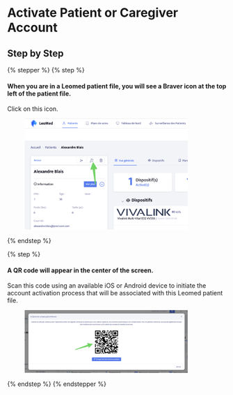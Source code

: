 # Activate Patient or Caregiver Account

## Step by Step

{% stepper %}
{% step %}
#### When you are in a Leomed patient file, you will see a Braver icon at the top left of the patient file.

Click on this icon.

<div align="left"><figure><img src="../../.gitbook/assets/CleanShot 2025-01-09 at 22.43.36@2x.png" alt="" width="375"><figcaption></figcaption></figure></div>
{% endstep %}

{% step %}
#### A QR code will appear in the center of the screen.

Scan this code using an available iOS or Android device to initiate the account activation process that will be associated with this Leomed patient file.

<div align="left"><figure><img src="../../.gitbook/assets/CleanShot 2025-01-09 at 22.43.46@2x.png" alt="" width="375"><figcaption></figcaption></figure></div>
{% endstep %}
{% endstepper %}

